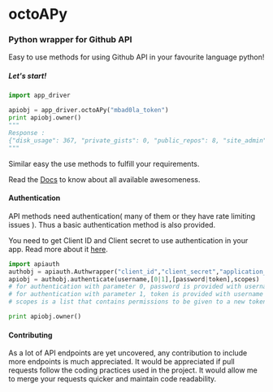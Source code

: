# octoAPy
### Python wrapper for Github API

Easy to use methods for using Github API in your favourite language python!

##### Let's start!

```python
import app_driver

apiobj = app_driver.octoAPy("mbad0la_token")
print apiobj.owner()
"""
Response :
{"disk_usage": 367, "private_gists": 0, "public_repos": 8, "site_admin": false, "subscriptions_url": "https://api.github.com/users/mbad0la/subscriptions", "gravatar_id": "", "hireable": null, "id": 8503331, "followers_url": "https://api.github.com/users/mbad0la/followers", "following_url": "https://api.github.com/users/mbad0la/following{/other_user}", "collaborators": 0, "total_private_repos": 0, "blog": null, "followers": 3, "location": null, "type": "User", "email": null, "bio": null, "gists_url": "https://api.github.com/users/mbad0la/gists{/gist_id}", "owned_private_repos": 0, "company": null, "events_url": "https://api.github.com/users/mbad0la/events{/privacy}", "html_url": "https://github.com/mbad0la", "updated_at": "2015-12-04T11:35:11Z", "plan": {"collaborators": 0, "name": "free", "private_repos": 0, "space": 976562499}, "received_events_url": "https://api.github.com/users/mbad0la/received_events", "starred_url": "https://api.github.com/users/mbad0la/starred{/owner}{/repo}", "public_gists": 0, "name": "Mayank Badola", "organizations_url": "https://api.github.com/users/mbad0la/orgs", "url": "https://api.github.com/users/mbad0la", "created_at": "2014-08-20T13:52:15Z", "avatar_url": "https://avatars.githubusercontent.com/u/8503331?v=3", "repos_url": "https://api.github.com/users/mbad0la/repos", "following": 16, "login": "mbad0la"}
"""
```

Similar easy the use methods to  fulfill your requirements.

Read the [Docs]() to know about all available awesomeness.


#### Authentication

API methods need authentication( many of them or they have rate limiting issues ). Thus a basic authentication method is also provided.

You need to get Client ID and Client secret to use authentication in your app. Read more about it [here](https://developer.github.com/v3/oauth/).

```python
import apiauth
authobj = apiauth.Authwrapper("client_id","client_secret","application_use")
apiobj = authobj.authenticate(username,[0|1],[password|token],scopes)
# for authentication with parameter 0, password is provided with username and on validation an api object is returned.
# for authentication with parameter 1, token is provided with username to match with the data stored in the database and upon validation an api object is returned.
# scopes is a list that contains permissions to be given to a new token.

print apiobj.owner()

```

#### Contributing

As a lot of API endpoints are yet uncovered, any contribution to include more endpoints is much appreciated. It would be appreciated if pull requests follow the coding practices used in the project. It would allow me to merge your requests quicker and maintain code readability.
